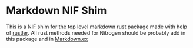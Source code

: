# Markdown NIF Shim
This is a [NIF] shim for the top level [markdown] rust package made with help of [rustler].
All rust methods needed for Nitrogen should be probably add in this package and in [Markdown.ex]


[NIF]: https://erlang.org/doc/tutorial/nif.html
[markdown]: ../../markdown
[rustler]: https://github.com/rusterlium/rustler
[Markdown.ex]: ../lib/markdown.ex
